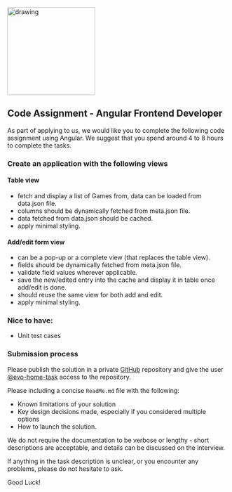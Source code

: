 <img src="https://www.evolution.com/profiles/evolutiongaming/themes/evolutiongaming/logooneline.svg" alt="drawing" width="200"/>

## **Code Assignment - Angular Frontend Developer**

As part of applying to us, we would like you to complete the following code assignment using Angular. We suggest that you spend around 4 to 8 hours to complete the tasks.

### Create an application with the following views

#### Table view
- fetch and display a list of Games from, data can be loaded from data.json file.
- columns should be dynamically fetched from meta.json file.
- data fetched from data.json should be cached.
- apply minimal styling.

#### Add/edit form view
- can be a pop-up or a complete view (that replaces the table view).
- fields should be dynamically fetched from meta.json file.
- validate field values wherever applicable.
- save the new/edited entry into the cache and display it in table once add/edit is done.
- should reuse the same view for both add and edit.
- apply minimal styling.

### Nice to have:

- Unit test cases

### Submission process

Please publish the solution in a private [GitHub](https://github.com/) repository and give the user
[@evo-home-task](https://github.com/evo-home-task) access to the repository.

Please including a concise `ReadMe.md` file with the following:
* Known limitations of your solution
* Key design decisions made, especially if you considered multiple options
* How to launch the solution.

We do not require the documentation to be verbose or lengthy - short descriptions are acceptable, and details
can be discussed on the interview.

If anything in the task description is unclear, or you encounter any problems, please do not hesitate to ask.

Good Luck!
